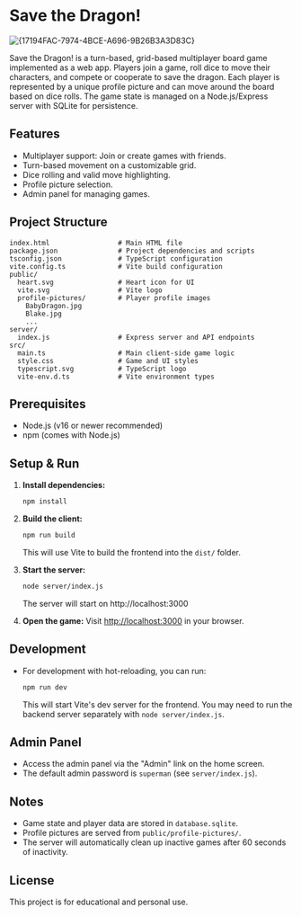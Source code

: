 # Save the Dragon!
![{17194FAC-7974-4BCE-A696-9B26B3A3D83C}](https://github.com/user-attachments/assets/cc456995-6eb1-4f98-bbd8-6de25fc125e5)

Save the Dragon! is a turn-based, grid-based multiplayer board game implemented as a web app. Players join a game, roll dice to move their characters, and compete or cooperate to save the dragon. Each player is represented by a unique profile picture and can move around the board based on dice rolls. The game state is managed on a Node.js/Express server with SQLite for persistence.

## Features
- Multiplayer support: Join or create games with friends.
- Turn-based movement on a customizable grid.
- Dice rolling and valid move highlighting.
- Profile picture selection.
- Admin panel for managing games.

## Project Structure

```
index.html                 # Main HTML file
package.json               # Project dependencies and scripts
tsconfig.json              # TypeScript configuration
vite.config.ts             # Vite build configuration
public/
  heart.svg                # Heart icon for UI
  vite.svg                 # Vite logo
  profile-pictures/        # Player profile images
    BabyDragon.jpg
    Blake.jpg
    ...
server/
  index.js                 # Express server and API endpoints
src/
  main.ts                  # Main client-side game logic
  style.css                # Game and UI styles
  typescript.svg           # TypeScript logo
  vite-env.d.ts            # Vite environment types
```

## Prerequisites
- Node.js (v16 or newer recommended)
- npm (comes with Node.js)

## Setup & Run

1. **Install dependencies:**
   ```sh
   npm install
   ```

2. **Build the client:**
   ```sh
   npm run build
   ```
   This will use Vite to build the frontend into the `dist/` folder.

3. **Start the server:**
   ```sh
   node server/index.js
   ```
   The server will start on http://localhost:3000

4. **Open the game:**
   Visit [http://localhost:3000](http://localhost:3000) in your browser.

## Development
- For development with hot-reloading, you can run:
  ```sh
  npm run dev
  ```
  This will start Vite's dev server for the frontend. You may need to run the backend server separately with `node server/index.js`.

## Admin Panel
- Access the admin panel via the "Admin" link on the home screen.
- The default admin password is `superman` (see `server/index.js`).

## Notes
- Game state and player data are stored in `database.sqlite`.
- Profile pictures are served from `public/profile-pictures/`.
- The server will automatically clean up inactive games after 60 seconds of inactivity.

## License
This project is for educational and personal use.
